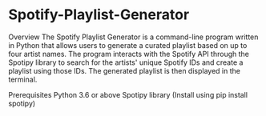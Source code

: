# Spotify-Playlist-Generator

Overview
The Spotify Playlist Generator is a command-line program written in Python that allows users to generate a curated playlist based on up to four artist names. The program interacts with the Spotify API through the Spotipy library to search for the artists' unique Spotify IDs and create a playlist using those IDs. The generated playlist is then displayed in the terminal.

Prerequisites
Python 3.6 or above
Spotipy library (Install using pip install spotipy)
